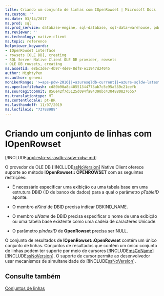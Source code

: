 ```yaml
---
title: Criando um conjunto de linhas com IOpenRowset | Microsoft Docs
ms.custom: ''
ms.date: 03/14/2017
ms.prod: sql
ms.prod_service: database-engine, sql-database, sql-data-warehouse, pdw
ms.reviewer: ''
ms.technology: native-client
ms.topic: reference
helpviewer_keywords:
- IOpenRowset interface
- rowsets [OLE DB], creating
- SQL Server Native Client OLE DB provider, rowsets
- OLE DB rowsets, creating
ms.assetid: e8bc3de7-4b97-4de9-8df8-e11947d24045
author: MightyPen
ms.author: genemi
monikerRange: '>=aps-pdw-2016||=azuresqldb-current||=azure-sqldw-latest||>=sql-server-2016||=sqlallproducts-allversions||>=sql-server-linux-2017||=azuresqldb-mi-current'
ms.openlocfilehash: cd80b90a8c40551344773ab7c5e95a539c21eefb
ms.sourcegitcommit: 856e42f7d5125d094fa84390bc43048808276b57
ms.translationtype: MT
ms.contentlocale: pt-BR
ms.lasthandoff: 11/07/2019
ms.locfileid: "73788989"
---
```

# <a name="creating-a-rowset-with-iopenrowset"></a>Criando um conjunto de linhas com IOpenRowset
[!INCLUDE[appliesto-ss-asdb-asdw-pdw-md](../../includes/appliesto-ss-asdb-asdw-pdw-md.md)]

  O provedor de OLE DB [!INCLUDE[ssNoVersion](../../includes/ssnoversion-md.md)] Native Client oferece suporte ao método **IOpenRowset:: OPENROWSET** com as seguintes restrições:  
  
-   É necessário especificar uma exibição ou uma tabela base em uma estrutura DBID (ID de banco de dados) para a qual o parâmetro *pTableID* aponte.  
  
-   O membro *eKind* de DBID precisa indicar DBKIND_NAME.  
  
-   O membro *uName* de DBID precisa especificar o nome de uma exibição ou uma tabela base existente como uma cadeia de caracteres Unicode.  
  
-   O parâmetro *pIndexID* de **OpenRowset** precisa ser NULL.  
  
 O conjunto de resultados de **IOpenRowset::OpenRowset** contém um único conjunto de linhas. Conjuntos de resultados que contêm um único conjunto de linhas podem ter suporte por meio de cursores [!INCLUDE[msCoName](../../includes/msconame-md.md)] [!INCLUDE[ssNoVersion](../../includes/ssnoversion-md.md)]. O suporte de cursor permite ao desenvolvedor usar mecanismos de simultaneidade do [!INCLUDE[ssNoVersion](../../includes/ssnoversion-md.md)].  
  
## <a name="see-also"></a>Consulte também  
 [Conjuntos de linhas](../../relational-databases/native-client-ole-db-rowsets/rowsets.md)  
  
  
